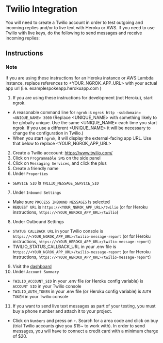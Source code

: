 # Twilio Integration

You will need to create a Twilio account in order to test outgoing and incoming replies and/or to live text with Heroku or AWS. If you need to use Twilio with live keys, do the following to send messages and receive incoming replies:

## Instructions

### Note

If you are using these instructions for an Heroku instance or AWS Lambda instance, replace references to <YOUR_NGROK_APP_URL> with your actual app url (i.e. examplespokeapp.herokuapp.com )

1. If you are using these instructions for development (not Heroku), start [ngrok](https://ngrok.com/docs).

- A reasonable command line for `ngrok` is `ngrok http -subdomain=<UNIQUE_NAME> 3000` (Replace <UNIQUE_NAME> with something likely to be globally unique. Use the same <UNIQUE_NAME> each time you start ngrok. If you use a different <UNIQUE_NAME> it will be necessary to change the configuration in Twilio.)
- When you start `ngrok`, it will display the external-facing app URL. Use that below to replace <YOUR_NGROK_APP_URL>

2. Create a Twilio acccount: https://www.twilio.com/
3. Click on `Programmable SMS` on the side panel
4. Click on `Messaging Services`, and click the plus
5. Create a friendly name
6. Under `Properties`

- `SERVICE SID` is `TWILIO_MESSAGE_SERVICE_SID`

7. Under `Inbound Settings`

- Make sure `PROCESS INBOUND MESSAGES` is selected
- `REQUEST URL` is `https://<YOUR_NGROK_APP_URL>/twilio` (or for Heroku instructions, `https://<YOUR_HEROKU_APP_URL>/twilio`)

8. Under Outbound Settings

- `STATUS CALLBACK URL` in your Twilio console is `https://<YOUR_NGROK_APP_URL>/twilio-message-report` (or for Heroku instructions, `https://<YOUR_HEROKU_APP_URL>/twilio-message-report`)
- TWILIO_STATUS_CALLBACK_URL in your .env file is `https://<YOUR_NGROK_APP_URL>/twilio-message-report` (or for Heroku instructions, `https://<YOUR_HEROKU_APP_URL>/twilio-message-report`)

9. Visit the [dashboard](https://www.twilio.com/console)
10. Under `Account Summary`

- `TWILIO_ACCOUNT_SID` in your .env file (or Heroku config variable) is `ACCOUNT SID` in your Twilio console
- `TWILIO_AUTH_TOKEN` in your .env file (or Heroku config variable) is `AUTH TOKEN` in your Twilio console

11. If you want to send live text messages as part of your testing, you must buy a phone number and attach it to your project.

- Click on `Numbers` and press on `+`. Search for a area code and click on buy (trial Twilio accounts give you $15~ to work with). In order to send messages, you will have to connect a credit card with a minimum charge of $20.
